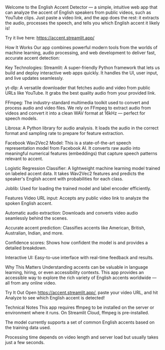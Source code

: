 Welcome to the English Accent Detector — a simple, intuitive web app that can analyze the accent of English speakers from public videos, such as YouTube clips. Just paste a video link, and the app does the rest: it extracts the audio, processes the speech, and tells you which English accent it likely is!

Try it live here: https://accent.streamlit.app/

How It Works
Our app combines powerful modern tools from the worlds of machine learning, audio processing, and web development to deliver fast, accurate accent detection:

Key Technologies:
Streamlit:
A super-friendly Python framework that lets us build and deploy interactive web apps quickly. It handles the UI, user input, and live updates seamlessly.

yt-dlp:
A versatile downloader that fetches audio and video from public URLs like YouTube. It grabs the best quality audio from your provided link.

FFmpeg:
The industry-standard multimedia toolkit used to convert and process audio and video files. We rely on FFmpeg to extract audio from videos and convert it into a clean WAV format at 16kHz — perfect for speech models.

Librosa:
A Python library for audio analysis. It loads the audio in the correct format and sampling rate to prepare for feature extraction.

Facebook Wav2Vec2 Model:
This is a state-of-the-art speech representation model from Facebook AI. It converts raw audio into meaningful numerical features (embeddings) that capture speech patterns relevant to accent.

Logistic Regression Classifier:
A lightweight machine learning model trained on labeled accent data. It takes Wav2Vec2 features and predicts the speaker's English accent with probabilities for each class.

Joblib:
Used for loading the trained model and label encoder efficiently.

Features
Video URL input: Accepts any public video link to analyze the spoken English accent.

Automatic audio extraction: Downloads and converts video audio seamlessly behind the scenes.

Accurate accent prediction: Classifies accents like American, British, Australian, Indian, and more.

Confidence scores: Shows how confident the model is and provides a detailed breakdown.

Interactive UI: Easy-to-use interface with real-time feedback and results.

Why This Matters
Understanding accents can be valuable in language learning, hiring, or even accessibility contexts. This app provides an accessible way to explore the rich variety of English accents worldwide — all from any online video.

Try It Out
Open https://accent.streamlit.app/, paste your video URL, and hit Analyze to see which English accent is detected!

Technical Notes
This app requires ffmpeg to be installed on the server or environment where it runs. On Streamlit Cloud, ffmpeg is pre-installed.

The model currently supports a set of common English accents based on the training data used.

Processing time depends on video length and server load but usually takes just a few seconds.
